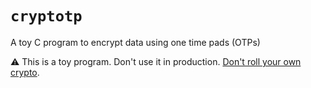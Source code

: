 # `cryptotp`

A toy C program to encrypt data using one time pads (OTPs)

:warning: This is a toy program. Don't use it in production. [Don't roll your own crypto](https://security.stackexchange.com/q/18197).
